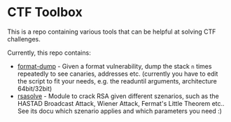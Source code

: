 # CTF Toolbox

This is a repo containing various tools that can be helpful at solving CTF challenges.

Currently, this repo contains:

* [format-dump](./format-dump) - Given a format vulnerability, dump the stack `n` times repeatedly to see canaries, addresses etc. (currently you have to edit the script to fit your needs, e.g. the readuntil arguments, architecture 64bit/32bit)
* [rsasolve](./rsasolve) - Module to crack RSA given different szenarios, such as the HASTAD Broadcast Attack, Wiener Attack, Fermat's Little Theorem etc.. See its docu which szenario applies and which parameters you need :)

